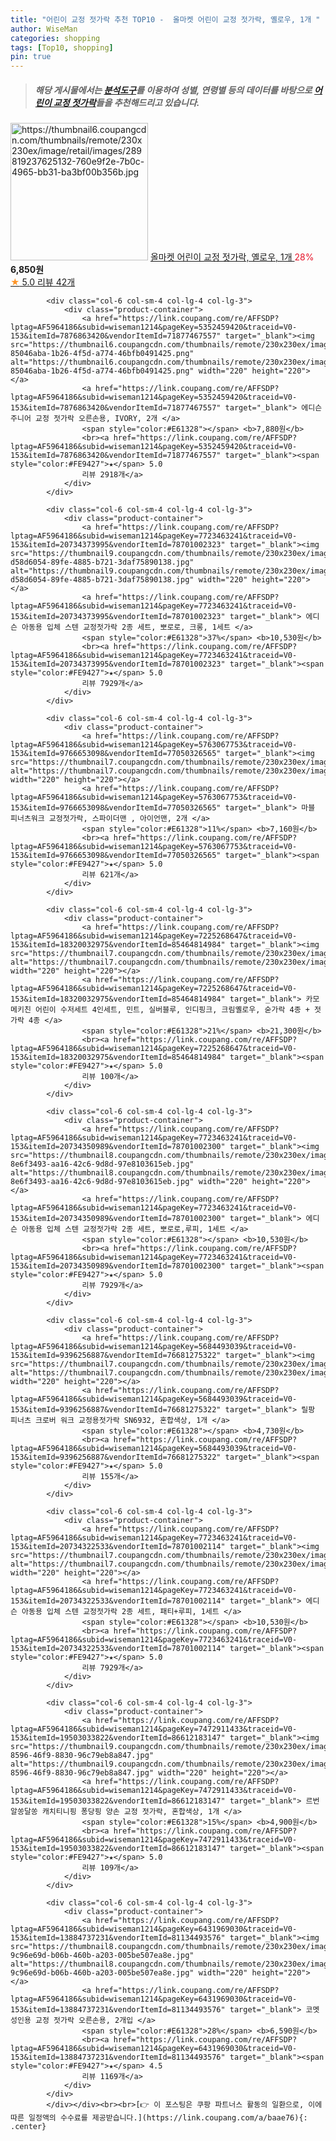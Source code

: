 ```yaml
---
title: "어린이 교정 젓가락 추천 TOP10 -  올마켓 어린이 교정 젓가락, 옐로우, 1개 "
author: WiseMan
categories: shopping
tags: [Top10, shopping]
pin: true
---
```


> ##### 해당 게시물에서는 [**분석도구**](https://itemscout.io/)를 이용하여 **성별**, **연령별** 등의 데이터를 바탕으로 [**어린이 교정 젓가락**](https://link.coupang.com/a/baae76)들을 추천해드리고 있습니다.
<div class="container"><div class="row">
            <div class="col-6 col-sm-4 col-lg-4 col-lg-3">
                <div class="product-container">
                    <a href="https://link.coupang.com/re/AFFSDP?lptag=AF5964186&subid=wiseman1214&pageKey=7625162347&traceid=V0-153&itemId=20224302923&vendorItemId=87313504947" target="_blank"><img src="https://thumbnail6.coupangcdn.com/thumbnails/remote/230x230ex/image/retail/images/289819237625132-760e9f2e-7b0c-4965-bb31-ba3bf00b356b.jpg" alt="https://thumbnail6.coupangcdn.com/thumbnails/remote/230x230ex/image/retail/images/289819237625132-760e9f2e-7b0c-4965-bb31-ba3bf00b356b.jpg" width="220" height="220"></a>
                    <a href="https://link.coupang.com/re/AFFSDP?lptag=AF5964186&subid=wiseman1214&pageKey=7625162347&traceid=V0-153&itemId=20224302923&vendorItemId=87313504947" target="_blank"> 올마켓 어린이 교정 젓가락, 옐로우, 1개 </a>
                    <span style="color:#E61328">28%</span> <b>6,850원</b>
                    <br><a href="https://link.coupang.com/re/AFFSDP?lptag=AF5964186&subid=wiseman1214&pageKey=7625162347&traceid=V0-153&itemId=20224302923&vendorItemId=87313504947" target="_blank"><span style="color:#FE9427">★</span> 5.0
                    리뷰 42개</a>
                </div>
            </div>
            
            <div class="col-6 col-sm-4 col-lg-4 col-lg-3">
                <div class="product-container">
                    <a href="https://link.coupang.com/re/AFFSDP?lptag=AF5964186&subid=wiseman1214&pageKey=5352459420&traceid=V0-153&itemId=7876863420&vendorItemId=71877467557" target="_blank"><img src="https://thumbnail6.coupangcdn.com/thumbnails/remote/230x230ex/image/retail/images/1969678390037233-85046aba-1b26-4f5d-a774-46bfb0491425.png" alt="https://thumbnail6.coupangcdn.com/thumbnails/remote/230x230ex/image/retail/images/1969678390037233-85046aba-1b26-4f5d-a774-46bfb0491425.png" width="220" height="220"></a>
                    <a href="https://link.coupang.com/re/AFFSDP?lptag=AF5964186&subid=wiseman1214&pageKey=5352459420&traceid=V0-153&itemId=7876863420&vendorItemId=71877467557" target="_blank"> 에디슨 주니어 교정 젓가락 오른손용, IVORY, 2개 </a>
                    <span style="color:#E61328"></span> <b>7,880원</b>
                    <br><a href="https://link.coupang.com/re/AFFSDP?lptag=AF5964186&subid=wiseman1214&pageKey=5352459420&traceid=V0-153&itemId=7876863420&vendorItemId=71877467557" target="_blank"><span style="color:#FE9427">★</span> 5.0
                    리뷰 2918개</a>
                </div>
            </div>
            
            <div class="col-6 col-sm-4 col-lg-4 col-lg-3">
                <div class="product-container">
                    <a href="https://link.coupang.com/re/AFFSDP?lptag=AF5964186&subid=wiseman1214&pageKey=7723463241&traceid=V0-153&itemId=20734373995&vendorItemId=78701002323" target="_blank"><img src="https://thumbnail9.coupangcdn.com/thumbnails/remote/230x230ex/image/retail/images/4426645390927783-d58d6054-89fe-4885-b721-3daf75890138.jpg" alt="https://thumbnail9.coupangcdn.com/thumbnails/remote/230x230ex/image/retail/images/4426645390927783-d58d6054-89fe-4885-b721-3daf75890138.jpg" width="220" height="220"></a>
                    <a href="https://link.coupang.com/re/AFFSDP?lptag=AF5964186&subid=wiseman1214&pageKey=7723463241&traceid=V0-153&itemId=20734373995&vendorItemId=78701002323" target="_blank"> 에디슨 아동용 입체 스텐 교정젓가락 2종 세트, 뽀로로, 크롱, 1세트 </a>
                    <span style="color:#E61328">37%</span> <b>10,530원</b>
                    <br><a href="https://link.coupang.com/re/AFFSDP?lptag=AF5964186&subid=wiseman1214&pageKey=7723463241&traceid=V0-153&itemId=20734373995&vendorItemId=78701002323" target="_blank"><span style="color:#FE9427">★</span> 5.0
                    리뷰 7929개</a>
                </div>
            </div>
            
            <div class="col-6 col-sm-4 col-lg-4 col-lg-3">
                <div class="product-container">
                    <a href="https://link.coupang.com/re/AFFSDP?lptag=AF5964186&subid=wiseman1214&pageKey=5763067753&traceid=V0-153&itemId=9766653098&vendorItemId=77050326565" target="_blank"><img src="https://thumbnail7.coupangcdn.com/thumbnails/remote/230x230ex/image/rs_quotation_api/6sbxsipf/8d38ccec651640e1b1b465afde2e97e5.jpg" alt="https://thumbnail7.coupangcdn.com/thumbnails/remote/230x230ex/image/rs_quotation_api/6sbxsipf/8d38ccec651640e1b1b465afde2e97e5.jpg" width="220" height="220"></a>
                    <a href="https://link.coupang.com/re/AFFSDP?lptag=AF5964186&subid=wiseman1214&pageKey=5763067753&traceid=V0-153&itemId=9766653098&vendorItemId=77050326565" target="_blank"> 마블 피너츠워크 교정젓가락, 스파이더맨 , 아이언맨, 2개 </a>
                    <span style="color:#E61328">11%</span> <b>7,160원</b>
                    <br><a href="https://link.coupang.com/re/AFFSDP?lptag=AF5964186&subid=wiseman1214&pageKey=5763067753&traceid=V0-153&itemId=9766653098&vendorItemId=77050326565" target="_blank"><span style="color:#FE9427">★</span> 5.0
                    리뷰 621개</a>
                </div>
            </div>
            
            <div class="col-6 col-sm-4 col-lg-4 col-lg-3">
                <div class="product-container">
                    <a href="https://link.coupang.com/re/AFFSDP?lptag=AF5964186&subid=wiseman1214&pageKey=7225268647&traceid=V0-153&itemId=18320032975&vendorItemId=85464814984" target="_blank"><img src="https://thumbnail7.coupangcdn.com/thumbnails/remote/230x230ex/image/rs_quotation_api/txmpshm2/067e852a938f4477b386b5f3632c0527.jpg" alt="https://thumbnail7.coupangcdn.com/thumbnails/remote/230x230ex/image/rs_quotation_api/txmpshm2/067e852a938f4477b386b5f3632c0527.jpg" width="220" height="220"></a>
                    <a href="https://link.coupang.com/re/AFFSDP?lptag=AF5964186&subid=wiseman1214&pageKey=7225268647&traceid=V0-153&itemId=18320032975&vendorItemId=85464814984" target="_blank"> 카모메키친 어린이 수저세트 4인세트, 민트, 실버블루, 인디핑크, 크림옐로우, 숟가락 4종 + 젓가락 4종 </a>
                    <span style="color:#E61328">21%</span> <b>21,300원</b>
                    <br><a href="https://link.coupang.com/re/AFFSDP?lptag=AF5964186&subid=wiseman1214&pageKey=7225268647&traceid=V0-153&itemId=18320032975&vendorItemId=85464814984" target="_blank"><span style="color:#FE9427">★</span> 5.0
                    리뷰 100개</a>
                </div>
            </div>
            
            <div class="col-6 col-sm-4 col-lg-4 col-lg-3">
                <div class="product-container">
                    <a href="https://link.coupang.com/re/AFFSDP?lptag=AF5964186&subid=wiseman1214&pageKey=7723463241&traceid=V0-153&itemId=20734350989&vendorItemId=78701002300" target="_blank"><img src="https://thumbnail8.coupangcdn.com/thumbnails/remote/230x230ex/image/retail/images/4287950591227123-8e6f3493-aa16-42c6-9d8d-97e8103615eb.jpg" alt="https://thumbnail8.coupangcdn.com/thumbnails/remote/230x230ex/image/retail/images/4287950591227123-8e6f3493-aa16-42c6-9d8d-97e8103615eb.jpg" width="220" height="220"></a>
                    <a href="https://link.coupang.com/re/AFFSDP?lptag=AF5964186&subid=wiseman1214&pageKey=7723463241&traceid=V0-153&itemId=20734350989&vendorItemId=78701002300" target="_blank"> 에디슨 아동용 입체 스텐 교정젓가락 2종 세트, 뽀로로,루피, 1세트 </a>
                    <span style="color:#E61328"></span> <b>10,530원</b>
                    <br><a href="https://link.coupang.com/re/AFFSDP?lptag=AF5964186&subid=wiseman1214&pageKey=7723463241&traceid=V0-153&itemId=20734350989&vendorItemId=78701002300" target="_blank"><span style="color:#FE9427">★</span> 5.0
                    리뷰 7929개</a>
                </div>
            </div>
            
            <div class="col-6 col-sm-4 col-lg-4 col-lg-3">
                <div class="product-container">
                    <a href="https://link.coupang.com/re/AFFSDP?lptag=AF5964186&subid=wiseman1214&pageKey=5684493039&traceid=V0-153&itemId=9396256887&vendorItemId=76681275322" target="_blank"><img src="https://thumbnail7.coupangcdn.com/thumbnails/remote/230x230ex/image/rs_quotation_api/th9auqze/9726c89407754668a0f1567cf1358583.jpg" alt="https://thumbnail7.coupangcdn.com/thumbnails/remote/230x230ex/image/rs_quotation_api/th9auqze/9726c89407754668a0f1567cf1358583.jpg" width="220" height="220"></a>
                    <a href="https://link.coupang.com/re/AFFSDP?lptag=AF5964186&subid=wiseman1214&pageKey=5684493039&traceid=V0-153&itemId=9396256887&vendorItemId=76681275322" target="_blank"> 릴팡 피너츠 크로버 워크 교정용젓가락 SN6932, 혼합색상, 1개 </a>
                    <span style="color:#E61328"></span> <b>4,730원</b>
                    <br><a href="https://link.coupang.com/re/AFFSDP?lptag=AF5964186&subid=wiseman1214&pageKey=5684493039&traceid=V0-153&itemId=9396256887&vendorItemId=76681275322" target="_blank"><span style="color:#FE9427">★</span> 5.0
                    리뷰 155개</a>
                </div>
            </div>
            
            <div class="col-6 col-sm-4 col-lg-4 col-lg-3">
                <div class="product-container">
                    <a href="https://link.coupang.com/re/AFFSDP?lptag=AF5964186&subid=wiseman1214&pageKey=7723463241&traceid=V0-153&itemId=20734322533&vendorItemId=78701002114" target="_blank"><img src="https://thumbnail7.coupangcdn.com/thumbnails/remote/230x230ex/image/rs_quotation_api/rrsasztj/50a016f2a22c4b8c82664f896e8d6b40.jpg" alt="https://thumbnail7.coupangcdn.com/thumbnails/remote/230x230ex/image/rs_quotation_api/rrsasztj/50a016f2a22c4b8c82664f896e8d6b40.jpg" width="220" height="220"></a>
                    <a href="https://link.coupang.com/re/AFFSDP?lptag=AF5964186&subid=wiseman1214&pageKey=7723463241&traceid=V0-153&itemId=20734322533&vendorItemId=78701002114" target="_blank"> 에디슨 아동용 입체 스텐 교정젓가락 2종 세트, 패티+루피, 1세트 </a>
                    <span style="color:#E61328"></span> <b>10,530원</b>
                    <br><a href="https://link.coupang.com/re/AFFSDP?lptag=AF5964186&subid=wiseman1214&pageKey=7723463241&traceid=V0-153&itemId=20734322533&vendorItemId=78701002114" target="_blank"><span style="color:#FE9427">★</span> 5.0
                    리뷰 7929개</a>
                </div>
            </div>
            
            <div class="col-6 col-sm-4 col-lg-4 col-lg-3">
                <div class="product-container">
                    <a href="https://link.coupang.com/re/AFFSDP?lptag=AF5964186&subid=wiseman1214&pageKey=7472911433&traceid=V0-153&itemId=19503033822&vendorItemId=86612183147" target="_blank"><img src="https://thumbnail9.coupangcdn.com/thumbnails/remote/230x230ex/image/retail/images/2023/07/18/10/8/772bb295-8596-46f9-8830-96c79eb8a847.jpg" alt="https://thumbnail9.coupangcdn.com/thumbnails/remote/230x230ex/image/retail/images/2023/07/18/10/8/772bb295-8596-46f9-8830-96c79eb8a847.jpg" width="220" height="220"></a>
                    <a href="https://link.coupang.com/re/AFFSDP?lptag=AF5964186&subid=wiseman1214&pageKey=7472911433&traceid=V0-153&itemId=19503033822&vendorItemId=86612183147" target="_blank"> 르번 알쏭달쏭 캐치티니핑 퐁당핑 양손 교정 젓가락, 혼합색상, 1개 </a>
                    <span style="color:#E61328">15%</span> <b>4,900원</b>
                    <br><a href="https://link.coupang.com/re/AFFSDP?lptag=AF5964186&subid=wiseman1214&pageKey=7472911433&traceid=V0-153&itemId=19503033822&vendorItemId=86612183147" target="_blank"><span style="color:#FE9427">★</span> 5.0
                    리뷰 109개</a>
                </div>
            </div>
            
            <div class="col-6 col-sm-4 col-lg-4 col-lg-3">
                <div class="product-container">
                    <a href="https://link.coupang.com/re/AFFSDP?lptag=AF5964186&subid=wiseman1214&pageKey=6431969030&traceid=V0-153&itemId=13884737231&vendorItemId=81134493576" target="_blank"><img src="https://thumbnail8.coupangcdn.com/thumbnails/remote/230x230ex/image/retail/images/2978486906194620-9c96e69d-b06b-460b-a203-005be507ea8e.jpg" alt="https://thumbnail8.coupangcdn.com/thumbnails/remote/230x230ex/image/retail/images/2978486906194620-9c96e69d-b06b-460b-a203-005be507ea8e.jpg" width="220" height="220"></a>
                    <a href="https://link.coupang.com/re/AFFSDP?lptag=AF5964186&subid=wiseman1214&pageKey=6431969030&traceid=V0-153&itemId=13884737231&vendorItemId=81134493576" target="_blank"> 코멧 성인용 교정 젓가락 오른손용, 2개입 </a>
                    <span style="color:#E61328">28%</span> <b>6,590원</b>
                    <br><a href="https://link.coupang.com/re/AFFSDP?lptag=AF5964186&subid=wiseman1214&pageKey=6431969030&traceid=V0-153&itemId=13884737231&vendorItemId=81134493576" target="_blank"><span style="color:#FE9427">★</span> 4.5
                    리뷰 1169개</a>
                </div>
            </div>
            </div></div><br><br>[👉 이 포스팅은 쿠팡 파트너스 활동의 일환으로, 이에 따른 일정액의 수수료를 제공받습니다.](https://link.coupang.com/a/baae76){: .center}